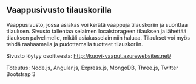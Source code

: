 ## Vaappusivusto tilauskorilla
Vaappusivusto, jossa asiakas voi kerätä vaappuja tilauskoriin ja suorittaa tilauksen.
Sivusto tallentaa selaimen localstorageen tilauksen ja lähettää tilauksen palvelimelle,
mikäli asiakasselain niin haluaa. Tilaukset voi myös tehdä raahaamalla ja pudottamalla 
tuotteet tilauskoriin.

Sivusto löytyy osoitteesta: http://kuovi-vaaput.azurewebsites.net/

Toteutus: Node.js, Angular.js, Express.js, MongoDB, Three.js, Twitter Bootstrap 3